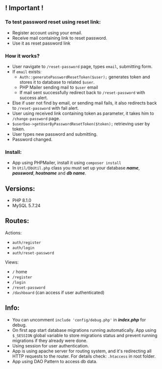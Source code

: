 ## ! Important !
### To test password reset using reset link:
 - Register account using your email.
 - Receive mail containing link to reset password.
 - Use it as reset password link 

### How it works?
- User navigate to `/reset-password` page, types `email`, submitting form.
- If `email` exists:
  - `Auth::generatePasswordResetToken($user);` generates token and stores it to database to related `$user`.
  - PHP Mailer sending mail to `$user` email
  - If mail sent successfully redirect back to `/reset-password` with success alert.
- Else if user not find by email, or sending mail fails, it also redirects back to `/reset-password` with fail alert.
- User using received link containing token as parameter, it takes him to `/change-password` page.
- `$userDao->getUserByPasswordResetToken($token);` retrieving user by token. 
- User types new password and submitting.
- Password changed.

### Install:
  - App using PHPMailer, install it using `composer install`
  - In `Util/DbUtil.php` class you must set up your database **_name_**, **_password_**, **_hostname_** and **_db name_**.

## Versions:
- PHP 8.1.0
- MySQL 5.7.24

## Routes:
Actions:
- `auth/register`
- `auth/login`
- `auth/reset-password`

Views:
- `/` home
- `/register`
- `/login` 
- `/reset-password` 
- `/dashboard` (can access if user authenticated)

## Info:
- You can uncomment `include 'config/debug.php'` in **_index.php_** for debug.
- On first app start database migrations running automatically. App using `$_SESSION` global variable to store migrations status and prevent running migrations if they already were done.
- Using session for user authentication.
- App is using apache server for routing system, and it's redirecting all HTTP requests to the router. For details check: `.htaccess` in root folder.
- App using DAO Pattern to access db data.
